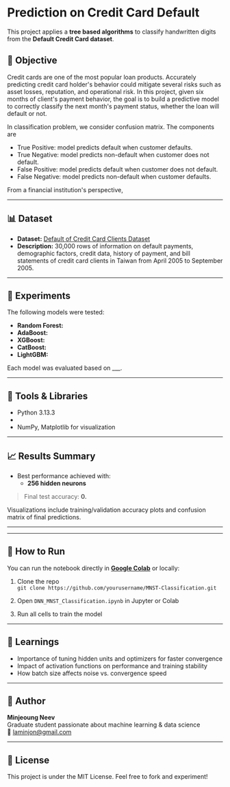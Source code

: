 # Prediction on Credit Card Default

This project applies a **tree based algorithms** to classify handwritten digits from the **Default Credit Card dataset**. 

## 🧠 Objective

Credit cards are one of the most popular loan products. Accurately predicting credit card holder's behavior could mitigate several risks such as asset losses, reputation, and operational risk. In this project, given six months of client's payment behavior, the goal is to build a predictive model to correctly classify the next month's payment status, whether the loan will default or not. 

In classification problem, we consider confusion matrix. The components are 
* True Positive: model predicts default when customer defaults.
* True Negative: model predicts non-default when customer does not default.
* False Positive: model predicts default when customer does not default.
* False Negative: model predicts non-default when customer defaults.

From a financial institution's perspective,

---

## 📊 Dataset

- **Dataset:** [Default of Credit Card Clients Dataset](https://www.kaggle.com/datasets/uciml/default-of-credit-card-clients-dataset/data)
- **Description:** 30,000 rows of information on default payments, demographic factors, credit data, history of payment, and bill statements of credit card clients in Taiwan from April 2005 to September 2005.

---

## 🧪 Experiments

The following models were tested:

- **Random Forest:** 
- **AdaBoost:** 
- **XGBoost:** 
- **CatBoost:** 
- **LightGBM:**


Each model was evaluated based on ___.

---

## 🧰 Tools & Libraries

- Python 3.13.3
-   
- NumPy, Matplotlib for visualization  

---

## 📈 Results Summary

- Best performance achieved with:
  - **256 hidden neurons**


> Final test accuracy: **0.**

Visualizations include training/validation accuracy plots and confusion matrix of final predictions.

---

---

## 🚀 How to Run

You can run the notebook directly in **[Google Colab](https://colab.research.google.com/)** or locally:

1. Clone the repo  
   `git clone https://github.com/yourusername/MNST-Classification.git`

2. Open `DNN_MNST_Classification.ipynb` in Jupyter or Colab

3. Run all cells to train the model

---

## 📌 Learnings

- Importance of tuning hidden units and optimizers for faster convergence
- Impact of activation functions on performance and training stability
- How batch size affects noise vs. convergence speed

---

## 🧠 Author

**Minjeoung Neev**  
Graduate student passionate about machine learning & data science  
📧 laminjon@gmail.com

---

## 📜 License

This project is under the MIT License. Feel free to fork and experiment!


